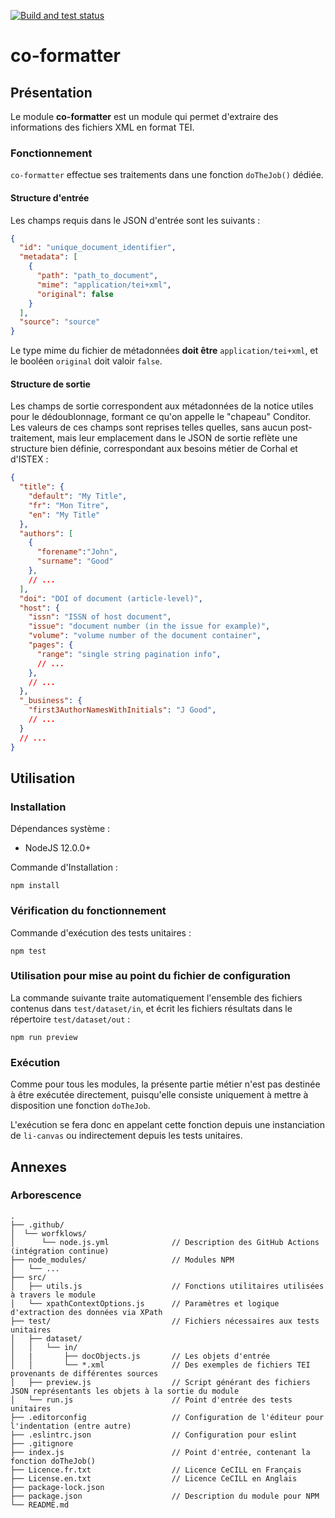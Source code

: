 [![Build and test status](https://github.com/conditor-project/co-formatter/actions/workflows/node.js.yml/badge.svg)](https://github.com/conditor-project/co-formatter/actions/workflows/node.js.yml)

# co-formatter

## Présentation ##
Le module **co-formatter** est un module qui permet d'extraire des informations des fichiers XML en format TEI.

### Fonctionnement ###
`co-formatter` effectue ses traitements dans une fonction `doTheJob()` dédiée.

#### Structure d'entrée
Les champs requis dans le JSON d'entrée sont les suivants :
```JSON
{
  "id": "unique_document_identifier",
  "metadata": [
    {
      "path": "path_to_document",
      "mime": "application/tei+xml",
      "original": false
    }
  ],
  "source": "source"
}
```
Le type mime du fichier de métadonnées **doit être** `application/tei+xml`, et le booléen `original` doit valoir `false`.

#### Structure de sortie
Les champs de sortie correspondent aux métadonnées de la notice utiles pour le dédoublonnage, formant ce qu'on appelle le "chapeau" Conditor. Les valeurs de ces champs sont reprises telles quelles, sans aucun post-traitement, mais leur emplacement dans le JSON de sortie reflète une structure bien définie, correspondant aux besoins métier de Corhal et d'ISTEX :
```JSON
{
  "title": {
    "default": "My Title",
    "fr": "Mon Titre",
    "en": "My Title"
  },
  "authors": [
    {
      "forename":"John",
      "surname": "Good"
    },
    // ...
  ],
  "doi": "DOI of document (article-level)",
  "host": {
    "issn": "ISSN of host document",
    "issue": "document number (in the issue for example)",
    "volume": "volume number of the document container",
    "pages": {
      "range": "single string pagination info",
      // ...
    },
    // ...
  },
  "_business": {
    "first3AuthorNamesWithInitials": "J Good",
    // ...
  }
  // ...
}

```

## Utilisation ##

### Installation ###
Dépendances système :
  * NodeJS 12.0.0+

Commande d'Installation :
```
npm install
```

### Vérification du fonctionnement ###
Commande d'exécution des tests unitaires :
```
npm test
```

### Utilisation pour mise au point du fichier de configuration
La commande suivante traite automatiquement l'ensemble des fichiers contenus dans `test/dataset/in`, et écrit les fichiers résultats dans le répertoire `test/dataset/out` :
```
npm run preview
```

### Exécution ###
Comme pour tous les modules, la présente partie métier n'est pas destinée à être exécutée directement, puisqu'elle consiste uniquement à mettre à disposition une fonction `doTheJob`.

L'exécution se fera donc en appelant cette fonction depuis une instanciation de `li-canvas` ou indirectement depuis les tests unitaires.

## Annexes ##

### Arborescence ###
```
.
├── .github/
│  └── worfklows/
│      └── node.js.yml              // Description des GitHub Actions (intégration continue)
├── node_modules/                   // Modules NPM
│   └── ...
├── src/
│   ├── utils.js                    // Fonctions utilitaires utilisées à travers le module
│   └── xpathContextOptions.js      // Paramètres et logique d'extraction des données via XPath
├── test/                           // Fichiers nécessaires aux tests unitaires
│   ├── dataset/
│   │   └── in/
│   |       ├── docObjects.js       // Les objets d'entrée
│   │       └── *.xml               // Des exemples de fichiers TEI provenants de différentes sources
│   ├── preview.js                  // Script générant des fichiers JSON représentants les objets à la sortie du module
│   └── run.js                      // Point d'entrée des tests unitaires
├── .editorconfig                   // Configuration de l'éditeur pour l'indentation (entre autre)
├── .eslintrc.json                  // Configuration pour eslint
├── .gitignore
├── index.js                        // Point d'entrée, contenant la fonction doTheJob()
├── Licence.fr.txt                  // Licence CeCILL en Français
├── License.en.txt                  // Licence CeCILL en Anglais
├── package-lock.json
├── package.json                    // Description du module pour NPM
└── README.md
```
